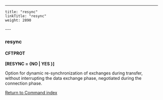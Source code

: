 ---
    title: "resync"
    linkTitle: "resync"
    weight: 2890
---<span id="resync"></span>

### resync

#### CFTPROT

****[RESYNC = {NO
&#124; YES }]****

Option for dynamic re-synchronization of exchanges during transfer,
without interrupting the data exchange phase, negotiated during the connection
phase.

[Return to Command index](../../)
